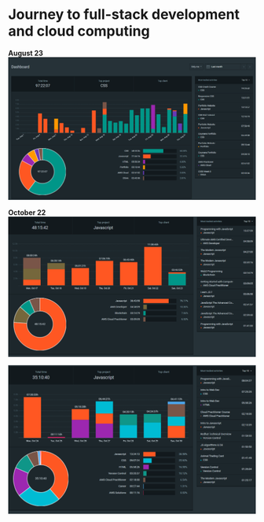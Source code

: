 # Journey to full-stack development and cloud computing

**August 23**
![august-23](https://github.com/Jaycelab/Path/blob/main/Monthly%20Log/August%202023/aug-summary.png)

**October 22**
![week-1](https://github.com/Jaycelab/Path/blob/main/Monthly%20Log/October%202022/summary-report.png)

![week-2](https://github.com/Jaycelab/Path/blob/main/Monthly%20Log/October%202022/summary-report-2.png)
